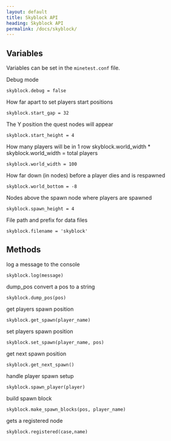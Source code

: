 ```yaml
---
layout: default
title: Skyblock API
heading: Skyblock API
permalink: /docs/skyblock/
---
```


## Variables

Variables can be set in the `minetest.conf` file.


Debug mode

```
skyblock.debug = false
```

How far apart to set players start positions

```
skyblock.start_gap = 32
```

The Y position the quest nodes will appear

```
skyblock.start_height = 4
```

How many players will be in 1 row
skyblock.world_width * skyblock.world_width = total players

```
skyblock.world_width = 100
```

How far down (in nodes) before a player dies and is respawned

```
skyblock.world_bottom = -8
```

Nodes above the spawn node where players are spawned

```
skyblock.spawn_height = 4
```

File path and prefix for data files

```
skyblock.filename = 'skyblock'
```

## Methods

log a message to the console

```
skyblock.log(message)
```

dump_pos convert a pos to a string

```
skyblock.dump_pos(pos)
```

get players spawn position

```
skyblock.get_spawn(player_name)
```

set players spawn position

```
skyblock.set_spawn(player_name, pos)
```

get next spawn position

```
skyblock.get_next_spawn()
```

handle player spawn setup

```
skyblock.spawn_player(player)
```

build spawn block

```
skyblock.make_spawn_blocks(pos, player_name)
```

gets a registered node

```
skyblock.registered(case,name)
```
